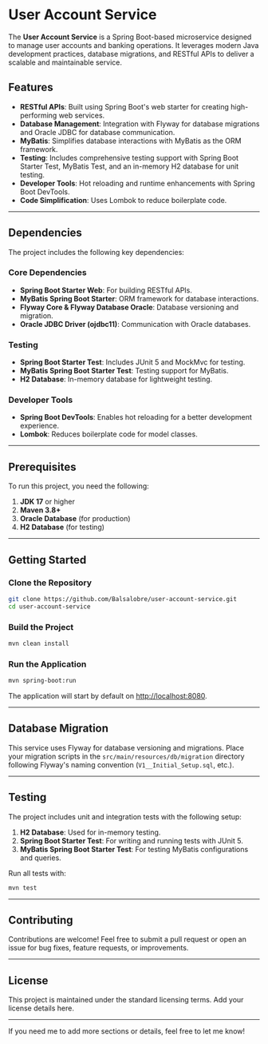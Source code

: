 # User Account Service

The **User Account Service** is a Spring Boot-based microservice designed to manage user accounts and banking operations. It leverages modern Java development practices, database migrations, and RESTful APIs to deliver a scalable and maintainable service.

## Features

- **RESTful APIs**: Built using Spring Boot's web starter for creating high-performing web services.
- **Database Management**: Integration with Flyway for database migrations and Oracle JDBC for database communication.
- **MyBatis**: Simplifies database interactions with MyBatis as the ORM framework.
- **Testing**: Includes comprehensive testing support with Spring Boot Starter Test, MyBatis Test, and an in-memory H2 database for unit testing.
- **Developer Tools**: Hot reloading and runtime enhancements with Spring Boot DevTools.
- **Code Simplification**: Uses Lombok to reduce boilerplate code.

---

## Dependencies

The project includes the following key dependencies:

### Core Dependencies
- **Spring Boot Starter Web**: For building RESTful APIs.
- **MyBatis Spring Boot Starter**: ORM framework for database interactions.
- **Flyway Core & Flyway Database Oracle**: Database versioning and migration.
- **Oracle JDBC Driver (ojdbc11)**: Communication with Oracle databases.

### Testing
- **Spring Boot Starter Test**: Includes JUnit 5 and MockMvc for testing.
- **MyBatis Spring Boot Starter Test**: Testing support for MyBatis.
- **H2 Database**: In-memory database for lightweight testing.

### Developer Tools
- **Spring Boot DevTools**: Enables hot reloading for a better development experience.
- **Lombok**: Reduces boilerplate code for model classes.

---

## Prerequisites

To run this project, you need the following:

1. **JDK 17** or higher
2. **Maven 3.8+**
3. **Oracle Database** (for production)
4. **H2 Database** (for testing)

---

## Getting Started

### Clone the Repository

```bash
git clone https://github.com/Balsalobre/user-account-service.git
cd user-account-service
```

### Build the Project

```bash
mvn clean install
```

### Run the Application

```bash
mvn spring-boot:run
```

The application will start by default on [http://localhost:8080](http://localhost:8080).

---

## Database Migration

This service uses Flyway for database versioning and migrations. Place your migration scripts in the `src/main/resources/db/migration` directory following Flyway's naming convention (`V1__Initial_Setup.sql`, etc.).

---

## Testing

The project includes unit and integration tests with the following setup:

1. **H2 Database**: Used for in-memory testing.
2. **Spring Boot Starter Test**: For writing and running tests with JUnit 5.
3. **MyBatis Spring Boot Starter Test**: For testing MyBatis configurations and queries.

Run all tests with:

```bash
mvn test
```

---

## Contributing

Contributions are welcome! Feel free to submit a pull request or open an issue for bug fixes, feature requests, or improvements.

---

## License

This project is maintained under the standard licensing terms. Add your license details here.

---

If you need me to add more sections or details, feel free to let me know!